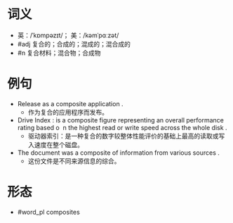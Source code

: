 # 词义
- 英：/ˈkɒmpəzɪt/； 美：/kəmˈpɑːzət/
- #adj 复合的；合成的；混成的；混合成的
- #n 复合材料；混合物；合成物
# 例句
- Release as a composite application .
	- 作为复合的应用程序而发布。
- Drive Index : is a composite figure representing an overall performance rating based o ­ n the highest read or write speed across the whole disk .
	- 驱动器索引：是一种复合的数字较整体性能评价的基础上最高的读取或写入速度在整个磁盘。
- The document was a composite of information from various sources .
	- 这份文件是不同来源信息的综合。
# 形态
- #word_pl composites
